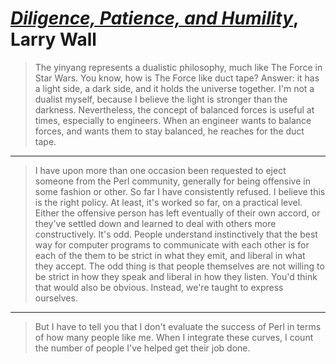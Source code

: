 # [_Diligence, Patience, and Humility_](https://www.oreilly.com/openbook/opensources/book/larry.html), Larry Wall

> The yinyang represents a dualistic philosophy, much like The Force in Star Wars. You know, how is The Force like duct tape? Answer: it has a light side, a dark side, and it holds the universe together. I'm not a dualist myself, because I believe the light is stronger than the darkness. Nevertheless, the concept of balanced forces is useful at times, especially to engineers. When an engineer wants to balance forces, and wants them to stay balanced, he reaches for the duct tape.

---

> I have upon more than one occasion been requested to eject someone from the Perl community, generally for being offensive in some fashion or other. So far I have consistently refused. I believe this is the right policy. At least, it's worked so far, on a practical level. Either the offensive person has left eventually of their own accord, or they've settled down and learned to deal with others more constructively. It's odd. People understand instinctively that the best way for computer programs to communicate with each other is for each of the them to be strict in what they emit, and liberal in what they accept. The odd thing is that people themselves are not willing to be strict in how they speak and liberal in how they listen. You'd think that would also be obvious. Instead, we're taught to express ourselves.

---

> But I have to tell you that I don't evaluate the success of Perl in terms of how many people like me. When I integrate these curves, I count the number of people I've helped get their job done.

